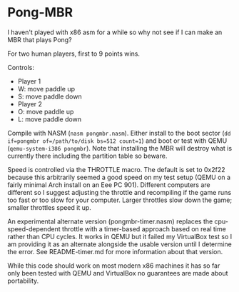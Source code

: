 Pong-MBR
========

I haven't played with x86 asm for a while so why not see if I can make an MBR that plays Pong?

For two human players, first to 9 points wins.

Controls:
- Player 1
 - W: move paddle up
 - S: move paddle down
- Player 2
 - O: move paddle up
 - L: move paddle down

Compile with NASM (`nasm pongmbr.nasm`).  Either install to the boot sector (`dd if=pongmbr of=/path/to/disk bs=512 count=1`) and boot or test with QEMU (`qemu-system-i386 pongmbr`).  Note that installing the MBR will destroy what is currently there including the partition table so beware.

Speed is controlled via the THROTTLE macro.  The default is set to 0x2f22 because this arbitrarily seemed a good speed on my test setup (QEMU on a fairly minimal Arch install on an Eee PC 901).  Different computers are different so I suggest adjusting the throttle and recompiling if the game runs too fast or too slow for your computer.  Larger throttles slow down the game; smaller throttles speed it up.

An experimental alternate version (pongmbr-timer.nasm) replaces the cpu-speed-dependent throttle with a timer-based approach based on real time rather than CPU cycles.  It works in QEMU but it failed my VirtualBox test so I am providing it as an alternate alongside the usable version until I determine the error.  See README-timer.md for more information about that version.

While this code should work on most modern x86 machines it has so far only been tested with QEMU and VirtualBox no guarantees are made about portability.
